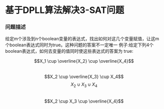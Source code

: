 # 基于DPLL算法解决3-SAT问题

### 问题描述 
给定m个涉及到n个boolean变量的表达式，找出如何对这几个变量赋值，让这m个boolean表达式同时为true。这种问题的答案不一定唯一
例子:给定下列4个boolean表达式，如何去变量的值同时使这些表达式的答案为 true:

$$X_1 \cup \overline{X_2} \cup \overline{X_4}$$ &nbsp; $$X_2 \cup \overline{X_3} \cup X_4$$
$$X_2 \cup X_3 \cup X_4$$  &nbsp;   $$X_2 \cup X_3 \cup \overline{X_4}$$
